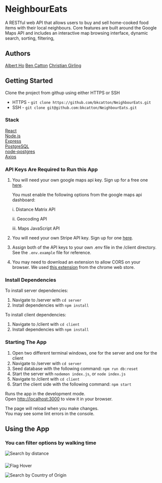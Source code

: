 # NeighbourEats

A RESTful web API that allows users to buy and sell home-cooked
food items with their local neighbours. Core features are built
around the Google Maps API and includes an interactive map
browsing interface, dynamic search, sorting, filtering,

## Authors
[Albert Ho](https://github.com/albho)
[Ben Catton](https://github.com/bkcatton)
[Christian Girling](https://github.com/girlingc)

## Getting Started
Clone the project from githup using either HTTPS or SSH
- HTTPS - `git clone https://github.com/bkcatton/NeighbourEats.git`
- SSH - `git clone git@github.com:bkcatton/NeighbourEats.git`

### Stack
[React](https://reactjs.org/)\
[Node.js](https://nodejs.org/en/)\
[Express](https://www.npmjs.com/package/express)\
[PostgreSQL](https://www.postgresql.org/docs/current/app-psql.html)\
[node-postgres](https://www.npmjs.com/package/pg)\
[Axios](https://www.npmjs.com/package/axios)

### API Keys Are Required to Run this App
1. You will need your own google maps api key. Sign up for a free one [here](https://developers.google.com/maps).

   You must enable the following options from the google maps api dashboard:
   
   i. Distance Matrix API
   
   ii. Geocoding API

   iii. Maps JavaScript API

2. You will need your own Stripe API key. Sign up for one [here](https://stripe.com/docs/api).
   
3. Assign both of the API keys to your own .env file in the /client directory. See the `.env.example` file for reference.

4. You may need to download an extension to allow CORS on your browser. We used [this extension](https://chrome.google.com/webstore/detail/allow-cors-access-control/lhobafahddgcelffkeicbaginigeejlf?hl=en) from the chrome web store.


### Install Dependencies

To install server dependencies:
1. Navigate to /server with `cd server`
2. Install dependencies with `npm install`

To install client dependencies:
1. Navigate to /client with `cd client`
2. Install dependencies with `npm install`

### Starting The App

1. Open two different terminal windows, one for the server and one for the client
2. Navigate to /server with `cd server`
3. Seed database with the following command:
`npm run db:reset`
4. Start the server with `nodemon index.js`, or `node index.js`
5. Navigate to /client with `cd client`
6. Start the client side with the following command:
`npm start`

Runs the app in the development mode.\
Open [http://localhost:3000](http://localhost:3000) to view it in your browser.

The page will reload when you make changes.\
You may see some lint errors in the console.

## Using the App

### You can filter options by walking time
![Search by distance](https://github.com/bkcatton/NeighbourEats/blob/main/client/public/app_demo_1.gif?raw=true)

### 
![Flag Hover](https://github.com/bkcatton/NeighbourEats/blob/main/client/public/App_hover_demo.gif)

![Search by Country of Origin](https://github.com/bkcatton/NeighbourEats/blob/main/client/public/app_search_demo.gif)






